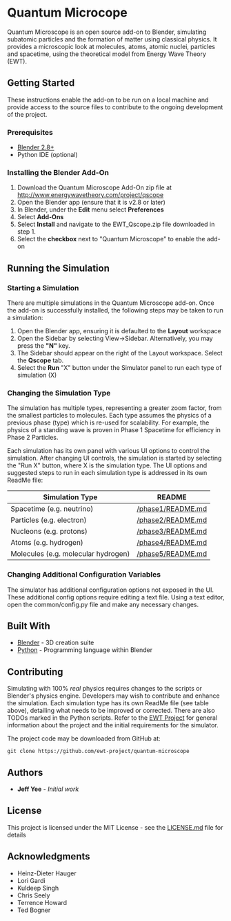 # Quantum Microcope

Quantum Microscope is an open source add-on to Blender, simulating subatomic particles and the formation of matter using classical physics. It provides a microscopic look at molecules, atoms, atomic nuclei, particles and spacetime, using the theoretical model from Energy Wave Theory (EWT).

## Getting Started

These instructions enable the add-on to be run on a local machine and provide access to the source files to contribute to the ongoing development of the project.

### Prerequisites

* [Blender 2.8+](https://www.blender.org/)
* Python IDE (optional)


### Installing the Blender Add-On

1. Download the Quantum Microscope Add-On zip file at http://www.energywavetheory.com/project/qscope
2. Open the Blender app (ensure that it is v2.8 or later)
3. In Blender, under the **Edit** menu select **Preferences**
4. Select **Add-Ons**
5. Select **Install** and navigate to the EWT_Qscope.zip file downloaded in step 1.
6. Select the **checkbox** next to "Quantum Microscope" to enable the add-on


## Running the Simulation

### Starting a Simulation

There are multiple simulations in the Quantum Microscope add-on.  Once the add-on is successfully installed, the following steps may be taken to run a simulation:

1) Open the Blender app, ensuring it is defaulted to the **Layout** workspace
2) Open the Sidebar by selecting View->Sidebar.  Alternatively, you may press the **"N"** key.
3) The Sidebar should appear on the right of the Layout workspace.  Select the **Qscope** tab.
4) Select the **Run** "X" button under the Simulator panel to run each type of simulation (X)

### Changing the Simulation Type

The simulation has multiple types, representing a greater zoom factor, from the smallest particles to molecules. Each type assumes the physics of a previous phase (type) which is re-used for scalability.  For example, the physics of a standing wave is proven in Phase 1 Spacetime for efficiency in Phase 2 Particles.  

Each simulation has its own panel with various UI options to control the simulation. After changing UI controls, the simulation is started by selecting the "Run X" button, where X is the simulation type.  The UI options and suggested steps to run in each simulation type is addressed in its own ReadMe file:

| Simulation Type | README |
| ------ | ------ |
| Spacetime (e.g. neutrino) | [/phase1/README.md](/phase1/README.md)  |
| Particles (e.g. electron) | [/phase2/README.md](/phase2/README.md)  |
| Nucleons (e.g. protons) | [/phase3/README.md](/phase3/README.md)   |
| Atoms (e.g. hydrogen) | [/phase4/README.md](/phase4/README.md)   |
| Molecules (e.g. molecular hydrogen) | [/phase5/README.md](/phase5/README.md)   |


### Changing Additional Configuration Variables

The simulator has additional configuration options not exposed in the UI. These additional config options require editing a text file.  Using a text editor, open the common/config.py file and make any necessary changes.  


## Built With

* [Blender](https://www.blender.org/) - 3D creation suite
* [Python](https://www.python.org/) - Programming language within Blender


## Contributing

Simulating with 100% *real* physics requires changes to the scripts or Blender's physics engine. Developers may wish to contribute and enhance the simulation.  Each simulation type has its own ReadMe file (see table above), detailing what needs to be improved or corrected. There are also TODOs marked in the Python scripts. Refer to the [EWT Project](https://www.energywavetheory.com/project) for general information about the project and the initial requirements for the simulator.

The project code may be downloaded from GitHub at:
```
git clone https://github.com/ewt-project/quantum-microscope
```

## Authors

* **Jeff Yee** - *Initial work*


## License

This project is licensed under the MIT License - see the [LICENSE.md](LICENSE.md) file for details

## Acknowledgments

* Heinz-Dieter Hauger
* Lori Gardi
* Kuldeep Singh
* Chris Seely
* Terrence Howard
* Ted Bogner
